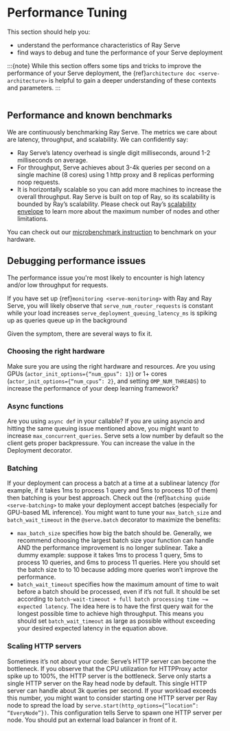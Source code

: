 # Performance Tuning

This section should help you:

- understand the performance characteristics of Ray Serve
- find ways to debug and tune the performance of your Serve deployment

:::{note}
While this section offers some tips and tricks to improve the performance of your Serve deployment,
the {ref}`architecture doc <serve-architecture>` is helpful to gain a deeper understanding of these contexts and parameters.
:::

```{contents}
```

## Performance and known benchmarks

We are continuously benchmarking Ray Serve. The metrics we care about are latency, throughput, and scalability. We can confidently say:

- Ray Serve’s latency overhead is single digit milliseconds, around 1-2 milliseconds on average.
- For throughput, Serve achieves about 3-4k queries per second on a single machine (8 cores) using 1 http proxy and 8 replicas performing noop requests.
- It is horizontally scalable so you can add more machines to increase the overall throughput. Ray Serve is built on top of Ray,
  so its scalability is bounded by Ray’s scalability. Please check out Ray’s [scalability envelope](https://github.com/ray-project/ray/blob/master/release/benchmarks/README.md)
  to learn more about the maximum number of nodes and other limitations.

You can check out our [microbenchmark instruction](https://github.com/ray-project/ray/blob/master/python/ray/serve/benchmarks/README.md)
to benchmark on your hardware.

## Debugging performance issues

The performance issue you're most likely to encounter is high latency and/or low throughput for requests.

If you have set up {ref}`monitoring <serve-monitoring>` with Ray and Ray Serve, you will likely observe that
`serve_num_router_requests` is constant while your load increases
`serve_deployment_queuing_latency_ms` is spiking up as queries queue up in the background

Given the symptom, there are several ways to fix it.

### Choosing the right hardware

Make sure you are using the right hardware and resources.
Are you using GPUs (`actor_init_options={“num_gpus”: 1}`) or 1+ cores (`actor_init_options={“num_cpus”: 2}`, and setting `OMP_NUM_THREADS`)
to increase the performance of your deep learning framework?

### Async functions

Are you using `async def` in your callable? If you are using asyncio and
hitting the same queuing issue mentioned above, you might want to increase
`max_concurrent_queries`. Serve sets a low number by default so the client gets
proper backpressure. You can increase the value in the Deployment decorator.

### Batching

If your deployment can process a batch at a time at a sublinear latency
(for example, if it takes 1ms to process 1 query and 5ms to process 10 of them)
then batching is your best approach. Check out the {ref}`batching guide <serve-batching>` to
make your deployment accept batches (especially for GPU-based ML inference). You might want to tune your `max_batch_size` and `batch_wait_timeout` in the `@serve.batch` decorator to maximize the benefits:

- `max_batch_size` specifies how big the batch should be. Generally,
  we recommend choosing the largest batch size your function can handle
  AND the performance improvement is no longer sublinear. Take a dummy
  example: suppose it takes 1ms to process 1 query, 5ms to process 10 queries,
  and 6ms to process 11 queries. Here you should set the batch size to to 10
  because adding more queries won’t improve the performance.
- `batch_wait_timeout` specifies how the maximum amount of time to wait before
  a batch should be processed, even if it’s not full.  It should be set according
  to `batch-wait-timeout + full batch processing time ~= expected latency`. The idea
  here is to have the first query wait for the longest possible time to achieve high throughput.
  This means you should set `batch_wait_timeout` as large as possible without exceeding your desired expected latency in the equation above.

### Scaling HTTP servers

Sometimes it’s not about your code: Serve’s HTTP server can become the bottleneck.
If you observe that the CPU utilization for HTTPProxy actor spike up to 100%, the HTTP server is the bottleneck.
Serve only starts a single HTTP server on the Ray head node by default.
This single HTTP server can handle about 3k queries per second.
If your workload exceeds this number, you might want to consider starting one
HTTP server per Ray node to spread the load by `serve.start(http_options={“location”: “EveryNode”})`.
This configuration tells Serve to spawn one HTTP server per node.
You should put an external load balancer in front of it.
